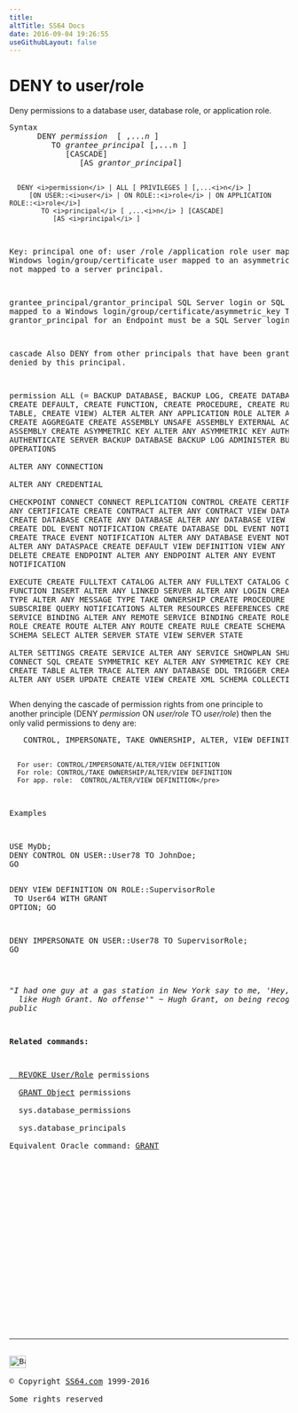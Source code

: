 ```yaml
---
title:
altTitle: SS64 Docs
date: 2016-09-04 19:26:55
useGithubLayout: false
---
```

<!-- #BeginLibraryItem "/Library/head_sql.lbi" --><!-- #EndLibraryItem --><h1>DENY to user/role </h1>
<p>Deny permissions to a  database user, database role, or application role.</p>
<pre>Syntax
      DENY <i>permission</i>  [ ,...<i>n</i> ] 
         TO <i>grantee_principal </i>[,...n ]
            [CASCADE]
               [AS <i>grantor_principal</i>]

      DENY <i>permission</i> | ALL [ PRIVILEGES ] [,...<i>n</i> ] 
         [ON USER::<i>user</i> | ON ROLE::<i>role</i> | ON APPLICATION ROLE::<i>role</i>]
            TO <i>principal</i> [ ,...<i>n</i> ] [CASCADE]
               [AS <i>principal</i> ]

Key:
   principal   one of: 
                user /role /application role
                user mapped to a Windows login/group/certificate
                user mapped to an asymmetric key
                user not mapped to a server principal.

   grantee_principal/grantor_principal
                SQL Server login or SQL Login mapped to a Windows login/group/certificate/asymmetric_key
                The grantor_principal for an Endpoint must be a SQL Server login

   cascade      Also DENY from other principals that have been
                granted or denied by this principal.

   permission
                ALL (= BACKUP DATABASE, BACKUP LOG, CREATE DATABASE, CREATE DEFAULT,
                       CREATE FUNCTION, CREATE PROCEDURE, CREATE RULE, CREATE TABLE, CREATE VIEW)
                ALTER
                ALTER ANY APPLICATION ROLE
                ALTER ANY ASSEMBLY
                CREATE AGGREGATE
                CREATE ASSEMBLY
                UNSAFE ASSEMBLY
                EXTERNAL ACCESS ASSEMBLY
                CREATE ASYMMETRIC KEY
                ALTER ANY ASYMMETRIC KEY
                AUTHENTICATE
                AUTHENTICATE SERVER	
                BACKUP DATABASE
                BACKUP LOG
                ADMINISTER BULK OPERATIONS	
                ALTER ANY CONNECTION	
                ALTER ANY CREDENTIAL	
                CHECKPOINT
                CONNECT
                CONNECT REPLICATION
                CONTROL
                CREATE CERTIFICATE
                ALTER ANY CERTIFICATE
                CREATE CONTRACT
                ALTER ANY CONTRACT
                VIEW DATABASE STATE
                CREATE DATABASE
                CREATE ANY DATABASE	
                ALTER ANY DATABASE
                VIEW ANY DATABASE
                CREATE DDL EVENT NOTIFICATION
                CREATE DATABASE DDL EVENT NOTIFICATION
                CREATE TRACE EVENT NOTIFICATION
                ALTER ANY DATABASE EVENT NOTIFICATION
                ALTER ANY DATASPACE
                CREATE DEFAULT
                VIEW DEFINITION
                VIEW ANY DEFINITION
                DELETE
                CREATE ENDPOINT
                ALTER ANY ENDPOINT
                ALTER ANY EVENT NOTIFICATION	
                EXECUTE
                CREATE FULLTEXT CATALOG
                ALTER ANY FULLTEXT CATALOG
                CREATE FUNCTION
                INSERT
                ALTER ANY LINKED SERVER	
                ALTER ANY LOGIN
                CREATE MESSAGE TYPE
                ALTER ANY MESSAGE TYPE
                TAKE OWNERSHIP
                CREATE PROCEDURE
                CREATE QUEUE
                SUBSCRIBE QUERY NOTIFICATIONS
                ALTER RESOURCES	
                REFERENCES
                CREATE REMOTE SERVICE BINDING
                ALTER ANY REMOTE SERVICE BINDING
                CREATE ROLE
                ALTER ANY ROLE
                CREATE ROUTE
                ALTER ANY ROUTE
                CREATE RULE
                CREATE SCHEMA
                ALTER ANY SCHEMA
                SELECT
                ALTER SERVER STATE
                VIEW SERVER STATE	
                ALTER SETTINGS
                CREATE SERVICE
                ALTER ANY SERVICE
                SHOWPLAN
                SHUTDOWN
                CONNECT SQL
                CREATE SYMMETRIC KEY
                ALTER ANY SYMMETRIC KEY
                CREATE SYNONYM
                CREATE TABLE
                ALTER TRACE
                ALTER ANY DATABASE DDL TRIGGER
                CREATE TYPE
                ALTER ANY USER
                UPDATE
                CREATE VIEW
                CREATE XML SCHEMA COLLECTION</pre>
<p>When denying the cascade of permission rights from one  principle to another principle (DENY <i>permission </i>ON <i>user/role</i> TO <i>user/role</i>) 
  then 
the only valid permissions to deny are:</p>
<pre>   CONTROL, IMPERSONATE, TAKE OWNERSHIP, ALTER, VIEW DEFINITION


      For user: CONTROL/IMPERSONATE/ALTER/VIEW DEFINITION
      For role: CONTROL/TAKE OWNERSHIP/ALTER/VIEW DEFINITION
      For app. role:  CONTROL/ALTER/VIEW DEFINITION</pre>
<p>Examples</p>
<pre>USE MyDb;<br>DENY CONTROL ON USER::User78 TO JohnDoe;
GO

DENY VIEW DEFINITION ON ROLE::SupervisorRole<br>  TO User64 WITH GRANT OPTION;
GO

DENY IMPERSONATE ON USER::User78 TO SupervisorRole;<br>GO  </pre>
<p class="quote"><i>"I had one guy at a gas station in New York say to me, 'Hey, you look
  like Hugh Grant. No offense'" ~ Hugh Grant, on being recognized in
public</i></p>
<p><b>Related commands:</b></p>
<p><a href="revoke_user.html">  REVOKE User/Role</a> permissions<br>
  <a href="grant.html">GRANT Object</a> permissions<br>
  sys.database_permissions<br>
  sys.database_principals  <br>
Equivalent Oracle command: <a href="../ora/grant.html">GRANT</a></p><!-- #BeginLibraryItem "/Library/foot_sql.lbi" --><p>
<!-- ss64-sql -->
<ins class="adsbygoogle" style="display:inline-block;width:300px;height:250px" data-ad-client="ca-pub-6140977852749469" data-ad-slot="6953563613"></ins>
<script>
(adsbygoogle = window.adsbygoogle || []).push({});
</script></p>
<hr>
<div id="bl" class="footer"><a href="deny_user.html#"><img src="../images/top.png" width="30" height="22" alt="Back to the Top"></a></div>
<div id="br" class="footer, tagline">© Copyright <a href="../index.html">SS64.com</a> 1999-2016<br>
Some rights reserved</div><!-- #EndLibraryItem -->

